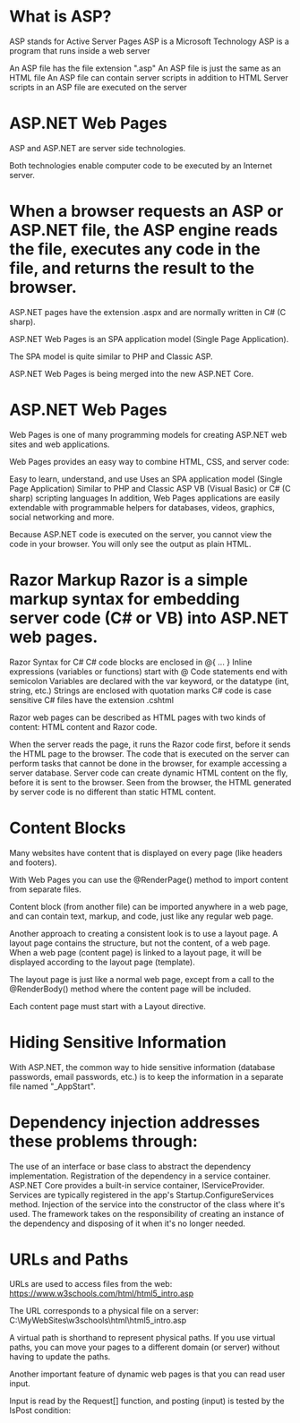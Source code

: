 
What is ASP?
===
ASP stands for Active Server Pages
ASP is a Microsoft Technology
ASP is a program that runs inside a web server

An ASP file has the file extension ".asp"
An ASP file is just the same as an HTML file
An ASP file can contain server scripts in addition to HTML
Server scripts in an ASP file are executed on the server

ASP.NET Web Pages
======
ASP and ASP.NET are server side technologies.

Both technologies enable computer code to be executed by an Internet server.

When a browser requests an ASP or ASP.NET file, the ASP engine reads the file, executes any code in the file, and returns the result to the browser.
======

ASP.NET pages have the extension .aspx and are normally written in C# (C sharp).

ASP.NET Web Pages is an SPA application model (Single Page Application).

The SPA model is quite similar to PHP and Classic ASP.

ASP.NET Web Pages is being merged into the new ASP.NET Core.



ASP.NET Web Pages
=====
Web Pages is one of many programming models for creating ASP.NET web sites and web applications.

Web Pages provides an easy way to combine HTML, CSS, and server code:

Easy to learn, understand, and use
Uses an SPA application model (Single Page Application)
Similar to PHP and Classic ASP
VB (Visual Basic) or C# (C sharp) scripting languages
In addition, Web Pages applications are easily extendable with programmable helpers for databases, videos, graphics, social networking and more.


Because ASP.NET code is executed on the server, you cannot view the code in your browser. You will only see the output as plain HTML.

Razor Markup
Razor is a simple markup syntax for embedding server code (C# or VB) into ASP.NET web pages.
======
Razor Syntax for C#
C# code blocks are enclosed in @{ ... }
Inline expressions (variables or functions) start with @
Code statements end with semicolon
Variables are declared with the var keyword, or the datatype (int, string, etc.)
Strings are enclosed with quotation marks
C# code is case sensitive
C# files have the extension .cshtml

Razor web pages can be described as HTML pages with two kinds of content: HTML content and Razor code.

When the server reads the page, it runs the Razor code first, before it sends the HTML page to the browser. The code that is executed on the server can perform tasks that cannot be done in the browser, for example accessing a server database. Server code can create dynamic HTML content on the fly, before it is sent to the browser. Seen from the browser, the HTML generated by server code is no different than static HTML content.

Content Blocks
=====
Many websites have content that is displayed on every page (like headers and footers).

With Web Pages you can use the @RenderPage() method to import content from separate files.

Content block (from another file) can be imported anywhere in a web page, and can contain text, markup, and code, just like any regular web page.

Another approach to creating a consistent look is to use a layout page. A layout page contains the structure, but not the content, of a web page. When a web page (content page) is linked to a layout page, it will be displayed according to the layout page (template).

The layout page is just like a normal web page, except from a call to the @RenderBody() method where the content page will be included.

Each content page must start with a Layout directive.

Hiding Sensitive Information
====
With ASP.NET, the common way to hide sensitive information (database passwords, email passwords, etc.) is to keep the information in a separate file named "_AppStart".


Dependency injection addresses these problems through:
=====

The use of an interface or base class to abstract the dependency implementation.
Registration of the dependency in a service container. ASP.NET Core provides a built-in service container, IServiceProvider. Services are typically registered in the app's Startup.ConfigureServices method.
Injection of the service into the constructor of the class where it's used. The framework takes on the responsibility of creating an instance of the dependency and disposing of it when it's no longer needed.


URLs and Paths
========
URLs are used to access files from the web: https://www.w3schools.com/html/html5_intro.asp

The URL corresponds to a physical file on a server: C:\MyWebSites\w3schools\html\html5_intro.asp

A virtual path is shorthand to represent physical paths. If you use virtual paths, you can move your pages to a different domain (or server) without having to update the paths.


Another important feature of dynamic web pages is that you can read user input.

Input is read by the Request[] function, and posting (input) is tested by the IsPost condition:
